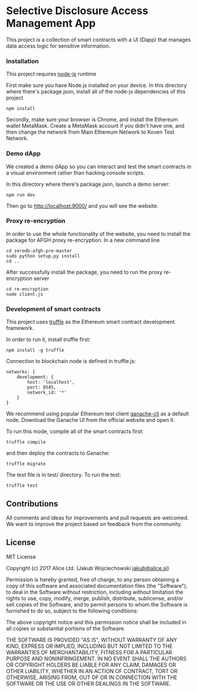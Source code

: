 # Selective Disclosure Access Management App


This project is a collection of smart contracts with a UI (Dapp) that manages data access logic for sensitive information.


### Installation
This project requires [node-js](https://github.com/nodejs/node) runtime

First make sure you have Node.js installed on your device. In this directory where there's package.json, install all of the node-js dependencies of this project

    npm install

Secondly, make sure your browser is Chrome, and install the Ethereum wallet MetaMask. Create a MetaMask account if you didn't have one, and then change the network from Main Ethereum Network to Koven Test Network.

### Demo dApp

We created a demo dApp so you can interact and test the smart contracts in a visual environment rather than hacking console scripts.

In this directory where there's package.json, launch a demo server:

    npm run dev
    
Then go to [http://localhost:9000/](http://localhost:9000/) and you will see the website.

### Proxy re-encryption

In order to use the whole functionality of the website, you need to install the package for AFGH proxy re-encryption. In a new command line

    cd zerodb-afgh-pre-master
    sudo python setup.py install
    cd ..
    
After successfully install the package, you need to run the proxy re-encryption server

    cd re-encryption
    node client.js
    
### Development of smart contracts

This project uses [truffle](https://github.com/trufflesuite/truffle) as the Ethereum smart contract development framework.

In order to run it, install truffle first:

    npm install -g truffle

Connection to blockchain node is defined in truffle.js:

    networks: {
        development: {
    	    host: 'localhost',
    		port: 8545,
    		network_id: '*'
    	}
    }

We recommend using popular Ethereum test client [ganache-cli](https://github.com/trufflesuite/ganache-cli) as a default node. Download the Ganache UI from the official website and open it. 

To run this mode, compile all of the smart contracts first:

    truffle compile

and then deploy the contracts to Ganache:

    truffle migrate
    
The test file is in test/ directory. To run the test:

    truffle test

## Contributions

All comments and ideas for improvements and pull requests are welcomed. We want to improve the project based on feedback from the community.

## License

MIT License

Copyright (c) 2017 Alice Ltd. (Jakub Wojciechowski jakub@alice.si)

Permission is hereby granted, free of charge, to any person obtaining a copy
of this software and associated documentation files (the "Software"), to deal
in the Software without restriction, including without limitation the rights
to use, copy, modify, merge, publish, distribute, sublicense, and/or sell
copies of the Software, and to permit persons to whom the Software is
furnished to do so, subject to the following conditions:

The above copyright notice and this permission notice shall be included in all
copies or substantial portions of the Software.

THE SOFTWARE IS PROVIDED "AS IS", WITHOUT WARRANTY OF ANY KIND, EXPRESS OR
IMPLIED, INCLUDING BUT NOT LIMITED TO THE WARRANTIES OF MERCHANTABILITY,
FITNESS FOR A PARTICULAR PURPOSE AND NONINFRINGEMENT. IN NO EVENT SHALL THE
AUTHORS OR COPYRIGHT HOLDERS BE LIABLE FOR ANY CLAIM, DAMAGES OR OTHER
LIABILITY, WHETHER IN AN ACTION OF CONTRACT, TORT OR OTHERWISE, ARISING FROM,
OUT OF OR IN CONNECTION WITH THE SOFTWARE OR THE USE OR OTHER DEALINGS IN THE
SOFTWARE.
